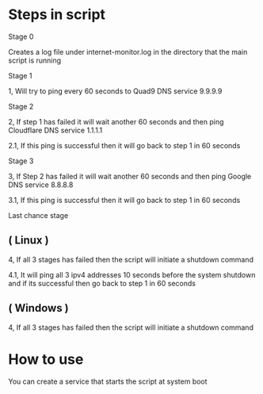 # Steps in script

Stage 0

Creates a log file under  internet-monitor.log in the directory that the main script is running

Stage 1

1, Will try to ping every 60 seconds to Quad9 DNS service 9.9.9.9

Stage 2

2, If step 1 has failed it will wait another 60 seconds and then ping Cloudflare DNS service 1.1.1.1

2.1, If this ping is successful then it will go back to step 1 in 60 seconds

Stage 3

3, If Step 2 has failed it will wait another 60 seconds and then ping Google DNS service 8.8.8.8

3.1, If this ping is successful then it will go back to step 1 in 60 seconds

Last chance stage

## ( Linux )

4, If all 3 stages has failed then the script will initiate a shutdown command

4.1, It will ping all 3 ipv4 addresses 10 seconds before the system shutdown and if its successful then go back to step 1 in 60 seconds

## ( Windows )

4, If all 3 stages has failed then the script will initiate a shutdown command

# How to use

You can create a service that starts the script at system boot
